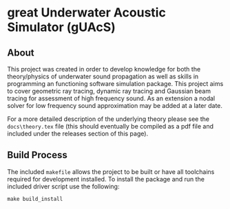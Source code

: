 # great Underwater Acoustic Simulator (gUAcS)
## About
This project was created in order to develop knowledge for both the theory/physics of underwater sound propagation as well as skills in programming an functioning software simulation package. This project aims to cover geometric ray tracing, dynamic ray tracing and Gaussian beam tracing for assessment of high frequency sound. As an extension a nodal solver for low frequency sound approximation may be added at a later date.

For a more detailed description of the underlying theory please see the ``docs\theory.tex`` file (this should eventually be compiled as a pdf file and included under the releases section of this page).

## Build Process
The included `makefile` allows the project to be built or have all toolchains required for development installed. To install the package and run the included driver script use the following:
```
make build_install
```
